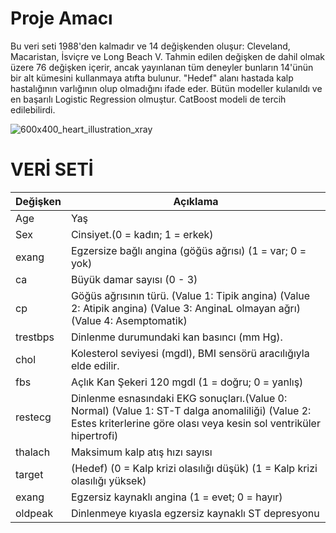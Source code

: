 # Proje Amacı 

Bu veri seti 1988'den kalmadır ve 14 değişkenden oluşur: Cleveland, Macaristan, İsviçre ve Long Beach V. Tahmin edilen değişken de dahil olmak üzere 76 değişken içerir, ancak yayınlanan tüm deneyler bunların 14'ünün bir alt kümesini kullanmaya atıfta bulunur. "Hedef" alanı hastada kalp hastalığının varlığının olup olmadığını ifade eder. Bütün modeller kulanıldı ve en başarılı Logistic Regression olmuştur. CatBoost modeli de tercih edilebilirdi.

![600x400_heart_illustration_xray](https://github.com/user-attachments/assets/fd54e8dd-348e-48f4-9721-009f8118c6a7)


# VERİ SETİ

|Değişken| Açıklama                                                     |
| -------|--------------------------------------------------------------|
| Age    | Yaş                                                          |
| Sex    | Cinsiyet.(0 = kadın; 1 = erkek)                              |
| exang  | Egzersize bağlı angina (göğüs ağrısı) (1 = var; 0 = yok)     |
|ca      | Büyük damar sayısı (0 - 3)                                   |
|cp      | Göğüs ağrısının türü.  (Value 1: Tipik angina)   (Value 2: Atipik angina)   (Value 3: AnginaL olmayan ağrı)   (Value 4:  Asemptomatik)|
|trestbps| Dinlenme durumundaki kan basıncı (mm Hg).|
|chol| Kolesterol seviyesi (mgdl), BMI sensörü aracılığıyla elde edilir.|
|fbs| Açlık Kan Şekeri  120 mgdl (1 = doğru; 0 = yanlış)|
|restecg| Dinlenme esnasındaki EKG sonuçları.(Value 0: Normal) (Value 1: ST-T dalga anomaliliği) (Value 2: Estes kriterlerine göre olası veya kesin sol ventriküler hipertrofi)|
|thalach| Maksimum kalp atış hızı sayısı|
|target| (Hedef)   (0 = Kalp krizi olasılığı düşük) (1 = Kalp krizi olasılığı yüksek)|
|exang| Egzersiz kaynaklı angina (1 = evet; 0 = hayır)|
|oldpeak| Dinlenmeye kıyasla egzersiz kaynaklı ST depresyonu|

